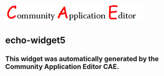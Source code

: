 ![CAE](https://github.com/cae-test/application-echo-application2/blob/gh-pages/frontendComponent-echo-widget5/img/logo.png)  

echo-widget5
===================


This widget was automatically generated by the Community Application Editor CAE.  
---------------

